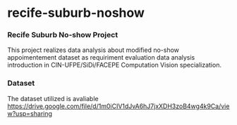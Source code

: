 # recife-suburb-noshow


### Recife Suburb No-show Project
This project realizes data analysis about modified no-show appoimentement dataset as requiriment evaluation data analysis introduction in CIN-UFPE/SiDi/FACEPE Computation Vision specialization.

### Dataset
The dataset utilized is avaliable https://drive.google.com/file/d/1m0iCIV1dJvA6hJ7jxXDH3zoB4wg4k9Ca/view?usp=sharing







